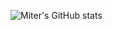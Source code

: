 ![Miter's GitHub stats](https://github-readme-stats.vercel.app/api?username=miterv1&show_icons=true&theme=radical)
